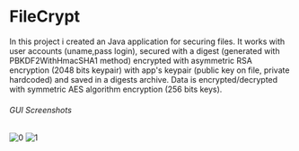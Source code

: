 # FileCrypt
In this project i created an Java application for securing files. It works with user accounts (uname,pass login), secured with a digest (generated with PBKDF2WithHmacSHA1 method) encrypted  with asymmetric RSA encryption (2048 bits keypair) with app's keypair (public key on file, private hardcoded) and saved in a digests archive. Data is encrypted/decrypted with symmetric AES algorithm encryption (256 bits keys). 

###### GUI Screenshots

![0](https://raw.githubusercontent.com/christosav/projects_security/master/FileCrypt/scr/0.jpg)
![1](https://raw.githubusercontent.com/christosav/projects_security/master/FileCrypt/scr/1.jpg)
